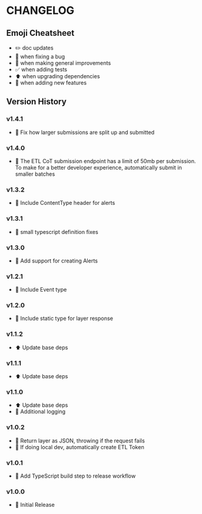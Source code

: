 # CHANGELOG

## Emoji Cheatsheet
- :pencil2: doc updates
- :bug: when fixing a bug
- :rocket: when making general improvements
- :white_check_mark: when adding tests
- :arrow_up: when upgrading dependencies
- :tada: when adding new features

## Version History

### v1.4.1

- :bug: Fix how larger submissions are split up and submitted

### v1.4.0

- :rocket: The ETL CoT submission endpoint has a limit of 50mb per submission. To make for a better developer experience, automatically submit in smaller batches

### v1.3.2

- :bug: Include ContentType header for alerts

### v1.3.1

- :bug: small typescript definition fixes

### v1.3.0

- :rocket: Add support for creating Alerts

### v1.2.1

- :tada: Include Event type

### v1.2.0

- :tada: Include static type for layer response

### v1.1.2

- :arrow_up: Update base deps

### v1.1.1

- :arrow_up: Update base deps

### v1.1.0

- :arrow_up: Update base deps
- :rocket: Additional logging

### v1.0.2

- :bug: Return layer as JSON, throwing if the request fails
- :rocket: If doing local dev, automatically create ETL Token

### v1.0.1

- :bug: Add TypeScript build step to release workflow

### v1.0.0

- :rocket: Initial Release
